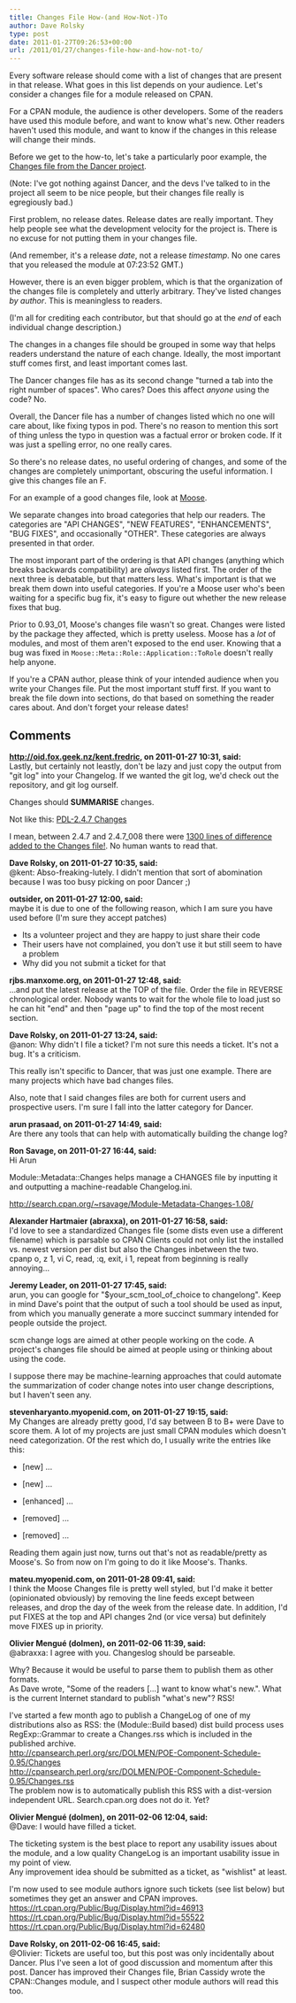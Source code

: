 ```yaml
---
title: Changes File How-(and How-Not-)To
author: Dave Rolsky
type: post
date: 2011-01-27T09:26:53+00:00
url: /2011/01/27/changes-file-how-and-how-not-to/
---
```

Every software release should come with a list of changes that are present in that release. What goes in this list depends on your audience. Let's consider a changes file for a module released on CPAN.

For a CPAN module, the audience is other developers. Some of the readers have used this module before, and want to know what's new. Other readers haven't used this module, and want to know if the changes in this release will change their minds.

Before we get to the how-to, let's take a particularly poor example, the [Changes file from the Dancer project][1].

(Note: I've got nothing against Dancer, and the devs I've talked to in the project all seem to be nice people, but their changes file really is egregiously bad.)

First problem, no release dates. Release dates are really important. They help people see what the development velocity for the project is. There is no excuse for not putting them in your changes file.

(And remember, it's a release _date_, not a release _timestamp_. No one cares that you released the module at 07:23:52 GMT.)

However, there is an even bigger problem, which is that the organization of the changes file is completely and utterly arbitrary. They've listed changes _by author_. This is meaningless to readers.

(I'm all for crediting each contributor, but that should go at the _end_ of each individual change description.)

The changes in a changes file should be grouped in some way that helps readers understand the nature of each change. Ideally, the most important stuff comes first, and least important comes last.

The Dancer changes file has as its second change "turned a tab into the right number of spaces". Who cares? Does this affect _anyone_ using the code? No.

Overall, the Dancer file has a number of changes listed which no one will care about, like fixing typos in pod. There's no reason to mention this sort of thing unless the typo in question was a factual error or broken code. If it was just a spelling error, no one really cares.

So there's no release dates, no useful ordering of changes, and some of the changes are completely unimportant, obscuring the useful information. I give this changes file an F.

For an example of a good changes file, look at [Moose][2].

We separate changes into broad categories that help our readers. The categories are "API CHANGES", "NEW FEATURES", "ENHANCEMENTS", "BUG FIXES", and occasionally "OTHER". These categories are always presented in that order.

The most imporant part of the ordering is that API changes (anything which breaks backwards compatibility) are _always_ listed first. The order of the next three is debatable, but that matters less. What's important is that we break them down into useful categories. If you're a Moose user who's been waiting for a specific bug fix, it's easy to figure out whether the new release fixes that bug.

Prior to 0.93_01, Moose's changes file wasn't so great. Changes were listed by the package they affected, which is pretty useless. Moose has a _lot_ of modules, and most of them aren't exposed to the end user. Knowing that a bug was fixed in `Moose::Meta::Role::Application::ToRole` doesn't really help anyone.

If you're a CPAN author, please think of your intended audience when you write your Changes file. Put the most important stuff first. If you want to break the file down into sections, do that based on something the reader cares about. And don't forget your release dates!

 [1]: https://metacpan.org/changes/release/SUKRIA/Dancer-1.3001
 [2]: https://metacpan.org/changes/release/DROLSKY/Moose-1.21

## Comments

**http://oid.fox.geek.nz/kent.fredric, on 2011-01-27 10:31, said:**  
Lastly, but certainly not leastly, don't be lazy and just copy the output from "git log" into your Changelog. If we wanted the git log, we'd check out the repository, and git log ourself. 

Changes should **SUMMARISE** changes.

Not like this: <a href="http://cpansearch.perl.org/src/CHM/PDL-2.4.7/Changes" rel="nofollow">PDL-2.4.7 Changes</a>

I mean, between 2.4.7 and 2.4.7_008 there were <a href="https://gist.github.com/798736" rel="nofollow">1300 lines of difference added to the Changes file!</a>. No human wants to read that.

**Dave Rolsky, on 2011-01-27 10:35, said:**  
@kent: Abso-freaking-lutely. I didn't mention that sort of abomination because I was too busy picking on poor Dancer ;)

**outsider, on 2011-01-27 12:00, said:**  
maybe it is due to one of the following reason, which I am sure you have used before (I'm sure they accept patches)  
- Its a volunteer project and they are happy to just share their code  
- Their users have not complained, you don't use it but still seem to have a problem  
- Why did you not submit a ticket for that

**rjbs.manxome.org, on 2011-01-27 12:48, said:**  
...and put the latest release at the TOP of the file. Order the file in REVERSE chronological order. Nobody wants to wait for the whole file to load just so he can hit "end" and then "page up" to find the top of the most recent section.

**Dave Rolsky, on 2011-01-27 13:24, said:**  
@anon: Why didn't I file a ticket? I'm not sure this needs a ticket. It's not a bug. It's a criticism.

This really isn't specific to Dancer, that was just one example. There are many projects which have bad changes files.

Also, note that I said changes files are both for current users and prospective users. I'm sure I fall into the latter category for Dancer.

**arun prasaad, on 2011-01-27 14:49, said:**  
Are there any tools that can help with automatically building the change log?

**Ron Savage, on 2011-01-27 16:44, said:**  
Hi Arun

Module::Metadata::Changes helps manage a CHANGES file by inputting it and outputting a machine-readable Changelog.ini.

<a href="http://search.cpan.org/~rsavage/Module-Metadata-Changes-1.08/" rel="nofollow ugc">http://search.cpan.org/~rsavage/Module-Metadata-Changes-1.08/</a>

**Alexander Hartmaier (abraxxa), on 2011-01-27 16:58, said:**  
I'd love to see a standardized Changes file (some dists even use a different filename) which is parsable so CPAN Clients could not only list the installed vs. newest version per dist but also the Changes inbetween the two.  
cpanp o, z 1, vi C, read, :q, exit, i 1, repeat from beginning is really annoying...

**Jeremy Leader, on 2011-01-27 17:45, said:**  
arun, you can google for "$your\_scm\_tool\_of\_choice to changelong". Keep in mind Dave's point that the output of such a tool should be used as input, from which you manually generate a more succinct summary intended for people outside the project.

scm change logs are aimed at other people working on the code. A project's changes file should be aimed at people using or thinking about using the code.

I suppose there may be machine-learning approaches that could automate the summarization of coder change notes into user change descriptions, but I haven't seen any.

**stevenharyanto.myopenid.com, on 2011-01-27 19:15, said:**  
My Changes are already pretty good, I'd say between B to B+ were Dave to score them. A lot of my projects are just small CPAN modules which doesn't need categorization. Of the rest which do, I usually write the entries like this:

* [new] ...

* [new] ...

* [enhanced] ...

* [removed] ...

* [removed] ...

Reading them again just now, turns out that's not as readable/pretty as Moose's. So from now on I'm going to do it like Moose's. Thanks.

**mateu.myopenid.com, on 2011-01-28 09:41, said:**  
I think the Moose Changes file is pretty well styled, but I'd make it better (opinionated obviously) by removing the line feeds except between releases, and drop the day of the week from the release date. In addition, I'd put FIXES at the top and API changes 2nd (or vice versa) but definitely move FIXES up in priority.

**Olivier Mengué (dolmen), on 2011-02-06 11:39, said:**  
@abraxxa: I agree with you. Changeslog should be parseable.

Why? Because it would be useful to parse them to publish them as other formats.  
As Dave wrote, "Some of the readers [...] want to know what's new.". What is the current Internet standard to publish "what's new"? RSS!

I've started a few month ago to publish a ChangeLog of one of my distributions also as RSS: the (Module::Build based) dist build process uses RegExp::Grammar to create a Changes.rss which is included in the published archive.  
<a href="http://cpansearch.perl.org/src/DOLMEN/POE-Component-Schedule-0.95/Changes" rel="nofollow ugc">http://cpansearch.perl.org/src/DOLMEN/POE-Component-Schedule-0.95/Changes</a>  
<a href="http://cpansearch.perl.org/src/DOLMEN/POE-Component-Schedule-0.95/Changes.rss" rel="nofollow ugc">http://cpansearch.perl.org/src/DOLMEN/POE-Component-Schedule-0.95/Changes.rss</a>  
The problem now is to automatically publish this RSS with a dist-version independent URL. Search.cpan.org does not do it. Yet?

**Olivier Mengué (dolmen), on 2011-02-06 12:04, said:**  
@Dave: I would have filled a ticket.

The ticketing system is the best place to report any usability issues about the module, and a low quality ChangeLog is an important usability issue in my point of view.  
Any improvement idea should be submitted as a ticket, as "wishlist" at least.

I'm now used to see module authors ignore such tickets (see list below) but sometimes they get an answer and CPAN improves.  
<a href="https://rt.cpan.org/Public/Bug/Display.html?id=46913" rel="nofollow ugc">https://rt.cpan.org/Public/Bug/Display.html?id=46913</a>  
<a href="https://rt.cpan.org/Public/Bug/Display.html?id=55522" rel="nofollow ugc">https://rt.cpan.org/Public/Bug/Display.html?id=55522</a>  
<a href="https://rt.cpan.org/Public/Bug/Display.html?id=62480" rel="nofollow ugc">https://rt.cpan.org/Public/Bug/Display.html?id=62480</a>

**Dave Rolsky, on 2011-02-06 16:45, said:**  
@Olivier: Tickets are useful too, but this post was only incidentally about Dancer. Plus I've seen a lot of good discussion and momentum after this post. Dancer has improved their Changes file, Brian Cassidy wrote the CPAN::Changes module, and I suspect other module authors will read this too.